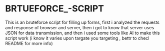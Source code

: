 # BRTUEFORCE_-SCRIPT
This is an bruteforce script for filling up forms, first i analyzed the requests and response of browser and server, then i got to know that server uses JSON for data transmission, and then i used some tools like AI to make this script work (i know it varies upon targate you targeting , bettr to checl README for more info)
